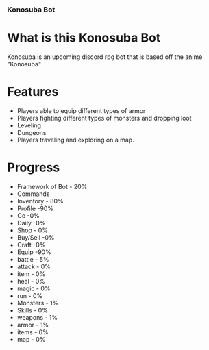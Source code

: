 
### Konosuba Bot

# What is this Konosuba Bot

Konosuba is an upcoming discord rpg bot that is based off the anime "Konosuba"

# Features

- Players able to equip different types of armor
- Players fighting different types of monsters and dropping loot
- Leveling
- Dungeons
- Players traveling and exploring on a map.	

# Progress

- Framework of Bot - 20%
- Commands
 - Inventory - 80%
 - Profile -90%
 - Go -0%
 - Daily -0%
 - Shop - 0%
 - Buy/Sell -0%
 - Craft -0%
 - Equip -90%
 - battle - 5%
 - attack - 0%
 - item - 0%
 - heal - 0% 
 - magic - 0%
 - run - 0%
- Monsters - 1%
- Skills - 0%
- weapons - 1%
- armor - 1%
- items - 0%
- map - 0%
